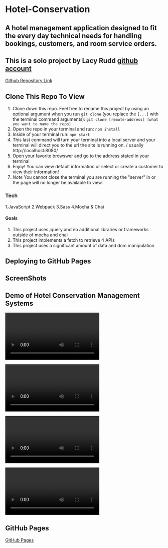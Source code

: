 # Hotel-Conservation

## A hotel management application designed to fit the every day technical needs for handling bookings, customers, and room service orders. 

## This is a solo project by Lacy Rudd [github account](https://github.com/dawnlunacy) <br>
[Github Repository Link](https://github.com/dawnlunacy/hotel-conservation/) 

## Clone This Repo To View

1. Clone down this repo. Feel free to rename this project by using an optional argument when you run `git clone` (you replace the `[...]` with the terminal command arguments): `git clone [remote-address] [what you want to name the repo]`
1. Open the repo in your terminal and run: `npm install`
1. Inside of your terminal run: `npm start`
1. This last command will turn your terminal into a local server and your terminal will direct you to the url the site is running on. / usually http://localhost:8080/
1. Open your favorite browswer and go to the address stated in your terminal
1. Enjoy! You can view default information or select or create a customer to view their information!
1. *Note* You cannot close the terminal you are running the "server" in or the page will no longer be available to view. 

### Tech
1.JavaScript
2.Webpack
3.Sass
4.Mocha & Chai

#### Goals
1. This project uses jquery and no additional libraries or frameworks outside of mocha and chai
1. This project implements a fetch to retrieve 4 APIs
1. This project uses a significant amount of data and dom manipulation


## Deploying to GitHub Pages

## ScreenShots

## Demo of Hotel Conservation Management Systems

![HCMS Default Display Demo](https://github.com/dawnlunacy/hotel-conservation/blob/master/src/images/hotel-conservation-default-demo.mp4)

![HCMS Default Display Calendar Selection Demo](https://github.com/dawnlunacy/hotel-conservation/blob/master/src/images/hs-cs-default-calendars.mp4)

![HCMS Create Customer Demo](https://github.com/dawnlunacy/hotel-conservation/blob/master/src/images/hs-customer-creation.mp4)

![HCMS Customer Bookings Demo](https://github.com/dawnlunacy/hotel-conservation/blob/master/src/images/hotel-conservation-cs-rooms.mp4)



## GitHub Pages
[GitHub Pages](https://pages.github.com/) 
